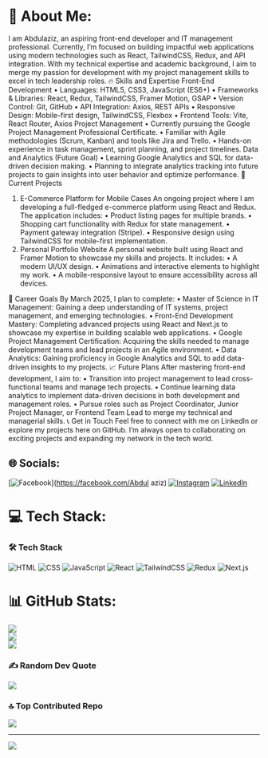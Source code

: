 # 💫 About Me:
I am Abdulaziz, an aspiring front-end developer and IT management professional. Currently, I’m focused on building impactful web applications using modern technologies such as React, TailwindCSS, Redux, and API integration. With my technical expertise and academic background, I aim to merge my passion for development with my project management skills to excel in tech leadership roles.
🔥 Skills and Expertise
Front-End Development
	•	Languages: HTML5, CSS3, JavaScript (ES6+)
	•	Frameworks & Libraries: React, Redux, TailwindCSS, Framer Motion, GSAP
	•	Version Control: Git, GitHub
	•	API Integration: Axios, REST APIs
	•	Responsive Design: Mobile-first design, TailwindCSS, Flexbox
	•	Frontend Tools: Vite, React Router, Axios
Project Management
	•	Currently pursuing the Google Project Management Professional Certificate.
	•	Familiar with Agile methodologies (Scrum, Kanban) and tools like Jira and Trello.
	•	Hands-on experience in task management, sprint planning, and project timelines.
Data and Analytics (Future Goal)
	•	Learning Google Analytics and SQL for data-driven decision making.
	•	Planning to integrate analytics tracking into future projects to gain insights into user behavior and optimize performance.
🚀 Current Projects
1. E-Commerce Platform for Mobile Cases
An ongoing project where I am developing a full-fledged e-commerce platform using React and Redux. The application includes:
	•	Product listing pages for multiple brands.
	•	Shopping cart functionality with Redux for state management.
	•	Payment gateway integration (Stripe).
	•	Responsive design using TailwindCSS for mobile-first implementation.
2. Personal Portfolio Website
A personal website built using React and Framer Motion to showcase my skills and projects. It includes:
	•	A modern UI/UX design.
	•	Animations and interactive elements to highlight my work.
	•	A mobile-responsive layout to ensure accessibility across all devices.


🎯 Career Goals
By March 2025, I plan to complete:
	•	Master of Science in IT Management: Gaining a deep understanding of IT systems, project management, and emerging technologies.
	•	Front-End Development Mastery: Completing advanced projects using React and Next.js to showcase my expertise in building scalable web applications.
	•	Google Project Management Certification: Acquiring the skills needed to manage development teams and lead projects in an Agile environment.
	•	Data Analytics: Gaining proficiency in Google Analytics and SQL to add data-driven insights to my projects.
📈 Future Plans
After mastering front-end development, I aim to:
	•	Transition into project management to lead cross-functional teams and manage tech projects.
	•	Continue learning data analytics to implement data-driven decisions in both development and management roles.
	•	Pursue roles such as Project Coordinator, Junior Project Manager, or Frontend Team Lead to merge my technical and managerial skills.
📞 Get in Touch
Feel free to connect with me on LinkedIn or explore my projects here on GitHub. I’m always open to collaborating on exciting projects and expanding my network in the tech world.


## 🌐 Socials:
[![Facebook](https://img.shields.io/badge/Facebook-%231877F2.svg?logo=Facebook&logoColor=white)](https://facebook.com/Abdul aziz) [![Instagram](https://img.shields.io/badge/Instagram-%23E4405F.svg?logo=Instagram&logoColor=white)](https://instagram.com/abd_az1z_) [![LinkedIn](https://img.shields.io/badge/LinkedIn-%230077B5.svg?logo=linkedin&logoColor=white)](https://linkedin.com/in/abdul_aziz-87296/b179/) 

# 💻 Tech Stack:
### 🛠️ Tech Stack
![HTML](https://img.shields.io/badge/HTML5-E34F26?style=flat&logo=html5&logoColor=white)
![CSS](https://img.shields.io/badge/CSS3-1572B6?style=flat&logo=css3&logoColor=white)
![JavaScript](https://img.shields.io/badge/JavaScript-F7DF1E?style=flat&logo=javascript&logoColor=black)
![React](https://img.shields.io/badge/React-20232A?style=flat&logo=react&logoColor=61DAFB)
![TailwindCSS](https://img.shields.io/badge/TailwindCSS-38B2AC?style=flat&logo=tailwind-css&logoColor=white)
![Redux](https://img.shields.io/badge/Redux-764ABC?style=flat&logo=redux&logoColor=white)
![Next.js](https://img.shields.io/badge/Next.js-000000?style=flat&logo=next.js&logoColor=white)

# 📊 GitHub Stats:
![](https://github-readme-stats.vercel.app/api?username=abd-az1z&theme=dark&hide_border=false&include_all_commits=false&count_private=false)<br/>
![](https://github-readme-streak-stats.herokuapp.com/?user=abd-az1z&theme=dark&hide_border=false)<br/>
![](https://github-readme-stats.vercel.app/api/top-langs/?username=abd-az1z&theme=dark&hide_border=false&include_all_commits=false&count_private=false&layout=compact)

### ✍️ Random Dev Quote
![](https://quotes-github-readme.vercel.app/api?type=horizontal&theme=radical)

### 🔝 Top Contributed Repo
![](https://github-contributor-stats.vercel.app/api?username=abd-az1z&limit=5&theme=dark&combine_all_yearly_contributions=true)

---
[![](https://visitcount.itsvg.in/api?id=abd-az1z&icon=0&color=8)](https://visitcount.itsvg.in)

<!-- Proudly created with GPRM ( https://gprm.itsvg.in ) -->
